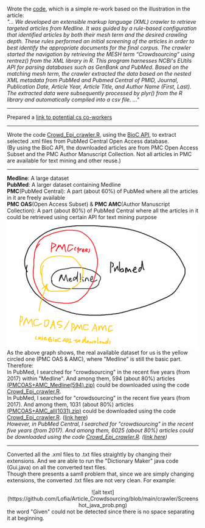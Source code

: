 Wrote the [code](learning_crawler_xml_etc.R), which is a simple re-work based on the illustration in the article:  
*"... We developed an extensible markup language (XML) crawler to retrieve targeted articles from Medline. It was guided by a rule-based configuration that identified articles by both their mesh term and the desired crawling depth. These rules performed an initial screening of the articles in order to best identify the appropriate documents for the final corpus. The crawler started the navigation by retrieving the MESH term “Crowdsourcing” using rentrez() from the XML library in R. This program harnesses NCBI's EUtils API for parsing databases such as GenBank and PubMed. Based on the matching mesh term, the crawler extracted the data based on the nested XML metadata from PubMed and Pubmed Central of PMID, Journal, Publication Date, Article Year, Article Title, and Author Name (First, Last). The extracted data were subsequently processed by plyr() from the R library and automatically compiled into a csv file. ..."*

---

Prepared a [link to potential cs co-workers](https://gmuedu-my.sharepoint.com/:w:/g/personal/zxu27_gmu_edu/EaXsDAZUecdKpsOM8p5fVywBfUYG_nrvpDEFhynHqcWArA?e=8yTc4z)

---

Wrote the code [Crowd_Epi_crawler.R](Crowd_Epi_crawler.R), using the [BioC API](https://www.ncbi.nlm.nih.gov/research/bionlp/APIs/BioC-PMC/), to extract selected .xml files from PubMed Central Open Access database.  
(By using the BioC API, the downloaded articles are from PMC Open Access Subset and the PMC Author Manuscript Collection. Not all articles in PMC are available for text mining and other reuse.)

---
<!-- ![alt text](https://github.com/Lofia/Article_Crowdsourcing/blob/main/crawler/Screenshot_medline.png) -->
**Medline**: A large dataset  
**PubMed**: A larger dataset containing Medline  
**PMC**(PubMed Central): A part (about 60%) of PubMed where all the articles in it are freely available  
**PMC OAS**(Open Access Subset) & **PMC AMC**(Author Manuscript Collection): A part (about 80%) of PubMed Central where all the articles in it could be retrieved using certain API for text mining purpose    
![alt text](https://github.com/Lofia/Article_Crowdsourcing/blob/main/crawler/relation_graph.png)
As the above graph shows, the real available dataset for us is the yellow circled one (PMC OAS & AMC), where "Medline" is still the basic part. Therefore:  
In PubMed, I searched for "crowdsourcing" in the recent five years (from 2017) within "Medline". And among them, 594 (about 80%) articles [(PMCOAS+AMC_Medline(594).zip)](PMCOAS+AMC_Medline(594).zip) could be downloaded using the code [Crowd_Epi_crawler.R](Crowd_Epi_crawler.R).  
In PubMed, I searched for "crowdsourcing" in the recent five years (from 2017). And among them, 1031 (about 80%) articles [(PMCOAS+AMC_all(1031).zip)](PMCOAS+AMC_all(1031).zip) could be downloaded using the code [Crowd_Epi_crawler.R](Crowd_Epi_crawler.R). ([link here](https://pubmed.ncbi.nlm.nih.gov/?term=crowdsourcing&filter=simsearch2.ffrft&filter=datesearch.y_5&sort=date&sort_order=asc))  
*However, in PubMed Central, I searched for "crowdsourcing" in the recent five years (from 2017). And among them, 6025 (about 80%) articles could be downloaded using the code [Crowd_Epi_crawler.R](Crowd_Epi_crawler.R). ([link here](https://www.ncbi.nlm.nih.gov/pmc/?term=crowdsourcing))*

---

Converted all the .xml files to .txt files straightly by changing their extensions. And we are able to run the "Dictionary Maker" java code (Gui.java) on all the converted text files.  
Though there presents a samll problem that, since we are simply changing extensions, the converted .txt files are not very clean. For example:  
<div align="center">
![alt text](https://github.com/Lofia/Article_Crowdsourcing/blob/main/crawler/Screenshot_java_prob.png)
</div>
the word "Given" could not be detected since there is no space separating it at beginning.

